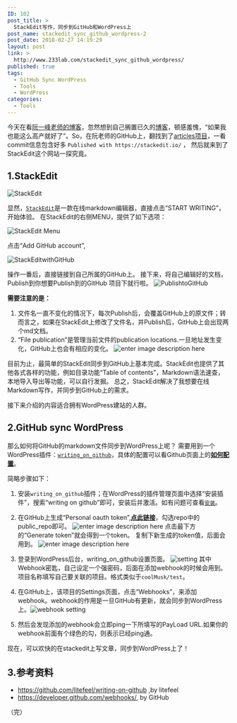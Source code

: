 ```yaml
---
ID: 102
post_title: >
  StackEdit写作，同步到GitHub和WordPress上
post_name: stackedit_sync_github_wordpress-2
post_date: 2018-02-27 14:19:29
layout: post
link: >
  http://www.233lab.com/stackedit_sync_github_wordpress/
published: true
tags:
  - GitHub Sync WordPress
  - Tools
  - WordPress
categories:
  - Tools
---
```

今天在看[阮一峰老师的博客](http://www.ruanyifeng.com/blog/)，忽然想到自己搁置已久的[博客](www.233lab.com)，顿感羞愧，“如果我也能这么高产就好了”。So，在阮老师的GitHub上，翻找到了[articles项目](https://github.com/ruanyf/articles)，一看commit信息包含好多 `Published with https://stackedit.io/`  ，
然后就来到了StackEdit这个网站一探究竟。

##  1.StackEdit

![StackEdit](http://www.233lab.com/wp-content/uploads/2018/02/stackedit-logo.png)

显然，[`StackEdit`](https://stackedit.io/)是一款在线markdown编辑器，直接点击“START WRITING”，开始体验。
在StackEdit的右侧MENU，提供了如下选项：  

![StackEdit Menu](http://www.233lab.com/wp-content/uploads/2018/02/StackEdit_menu.jpg)

点击“Add GitHub account”,

![StackEditwithGitHub](http://www.233lab.com/wp-content/uploads/2018/02/stackedit_github.jpg)
  
操作一番后，直接链接到自己所属的GitHub上。
接下来，将自己编辑好的文档，Publish到你想要Publish到的GitHub 项目下就行啦。
![PublishtoGitHub](http://www.233lab.com/wp-content/uploads/2018/02/publishtogithub.jpg)

**需要注意的是：**

 1. 文件名一直不变化的情况下，每次Publish后，会覆盖GitHub上的原文件；转而言之，如果在StackEdit上修改了文件名，并Publish后，GitHub上会出现两个md文档。
 2. “File publication”是管理当前文件的publication locations.一旦地址发生变化，GitHub上也会有相应的变化。
![enter image description here](http://www.233lab.com/wp-content/uploads/2018/02/publication_location.jpg)

目前为止，最简单的StackEdit同步到GitHub上基本完成。StackEdit也提供了其他各式各样的功能，例如目录功能“Table of contents”，Markdown语法速查，本地导入导出等功能，可以自行发掘。
总之，StackEdit解决了我想要在线Markdown写作，并同步到GitHub上的需求。

接下来介绍的内容适合拥有WordPress建站的人群。



## 2.GitHub sync WordPress

那么如何将GitHub的markdown文件同步到WordPress上呢？
需要用到一个WordPress插件：[`writing_on_github`](https://github.com/litefeel/writing-on-github)，具体的配置可以看Github页面上的[**如何配置**](https://github.com/litefeel/writing-on-github#configuring-the-plugin)。

简略步骤如下：
 1. 安装`writing_on_github`插件；在WordPress的插件管理页面中选择“安装插件”，搜索“writing on github”即可，安装后并激活。如有问题可查看[`安装`](https://github.com/litefeel/writing-on-github#installation)。
 2. 在GitHub上生成“Personal oauth token”,[**点此链接**](https://github.com/settings/tokens/new)，勾选repo中的public_repo即可。
![enter image description here](http://www.233lab.com/wp-content/uploads/2018/02/oauth_token.png)
 点击最下方的“Generate token”就会得到一个token。
 复制下新生成的token值，后面会用到。
 ![enter image description here](http://www.233lab.com/wp-content/uploads/2018/02/token.png)
 
 3. 登录到WordPress后台，writing_on_github设置页面。
   ![setting](http://www.233lab.com/wp-content/uploads/2018/02/WordPress-setting.png)
   其中 Webhook密匙，自己设定一个强密码，后面在添加webhook的时候会用到。
   项目名称填写自己要关联的项目。格式类似于`coolMusk/test`。
   
 4. 在GitHub上，该项目的Settings页面，点击“Webhooks”，来添加webhook。webhook的作用是一旦GitHub有更新，就会同步到WordPress上。![webhook setting](http://www.233lab.com/wp-content/uploads/2018/02/webhooksetting.png)
 5. 然后会发现添加的webhook会立即ping一下所填写的PayLoad URL.如果你的webhook前面有个绿色的勾，则表示已经ping通。

现在，可以欢快的在stackedit上写文章，同步到WordPress上了！


## 3.参考资料

 - https://github.com/litefeel/writing-on-github ,by litefeel
 - https://developer.github.com/webhooks/, by GitHub
 
 （完）
